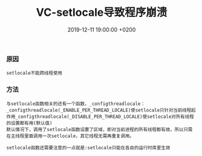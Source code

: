 ﻿---
layout: post
title:  "VC-setlocale导致程序崩溃"
date:   2019-12-11 19:00:00 +0200
categories: VC
---
### 原因
```
setlocale不能跨线程使用
```

### 方法
```
与setlocale函数相关的还有一个函数，_configthreadlocale：
_configthreadlocale(_ENABLE_PER_THREAD_LOCALE)使setlocale只针对当前线程起作用_configthreadlocale(_DISABLE_PER_THREAD_LOCALE)使setlocale对所有线程的设置都有用(默认值)
默认情况下，调用了setlocale函数设置了区域，即对当前进程的所有线程都有效，所以只需在主线程里面调用一次setlocale，其它线程无需再重复调用。

setlocale函数还需要注意的一点就是:setlocale只能在各自的运行时库里生效
```
